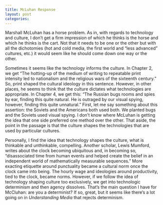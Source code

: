 ```yaml
---
title: McLuhan Response
layout: post
categories:
---
```

Marshall McLuhan has a horse problem. As in, with regards to technology and culture, I don’t get a firm impression of which he thinks is the horse and which he thinks is the cart. Not that it needs to be one or the other but with all the dichotomies (hot and cold media, the first world and “less advanced” cultures, etc.) it would seem like he should come down one way or the other.

Sometimes it seems like the technology informs the culture. In Chapter 2, we get “The hotting-up of the medium of writing to repeatable print intensity led to nationalism and the religious wars of the sixteenth century.” So, print shaped the cultural ideology in this sentence. However, in other places, he seems to think that the culture dictates what technologies are appropriate. In Chapter 4, we get this: “The Russian bugs rooms and spies by ear, finding this quite natural. He is outraged by our visual spying, however, finding this quite unnatural.” First, let me say something about this assertion: the Soviets and the Americans both used both. We planted bugs and the Soviets used visual spying. I don’t know where McLuhan is getting the idea that one side preferred one method over the other. That aside, the point in the passage is that the culture shapes the technologies that are used by particular cultures.

Personally, I find the idea that technology shapes the culture, what is thinkable and unthinkable, compelling. Another scholar, Lewis Mumford, writes about the clock becoming ubiquitous and, in becoming so, “disassociated time from human events and helped create the belief in an independent world of mathematically measurable sequences.” More exacting etiquette around punctuality became a cultural norm once the clock came into being. The hourly wage and ideologies around productivity, tied to the clock, became norms. However, if we follow the idea of technology shaping culture too exclusively, we get into technologic determinism and then agency dissolves. That’s the main question I have for McCluhan: are you a determinist? If so, great, but it seems like there’s a lot going on in *Understanding Media* that rejects determinism.
